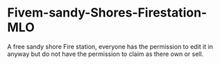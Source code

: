 # Fivem-sandy-Shores-Firestation-MLO
A free sandy shore Fire station, everyone has the permission to edit it in anyway but do not have the permission to claim as there own or sell.
